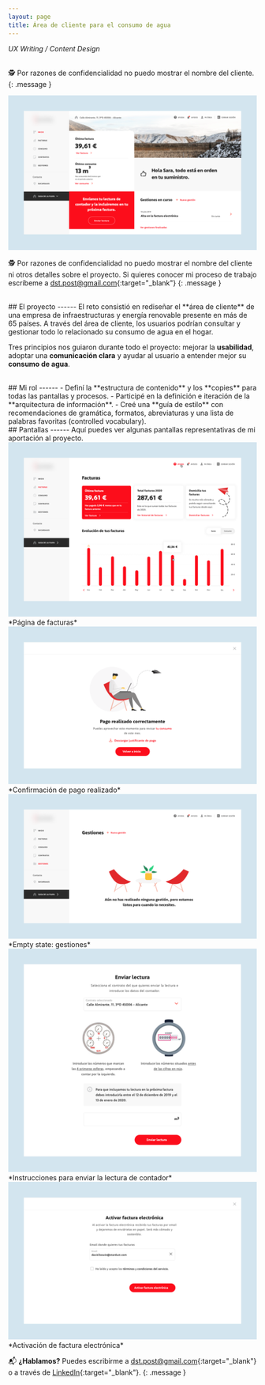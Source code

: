```yaml
---
layout: page
title: Área de cliente para el consumo de agua
---
```

*UX Writing / Content Design*<br>
<br>

🕵️ Por razones de confidencialidad no puedo mostrar el nombre del cliente.
{: .message }


<a href="{{ site.baseurl }}/assets/Acc_1.png" target="_blank">
    <img 
        src="/assets/Acc_1.png" 
        alt="Acc_1"
    >
</a>

🕵️ Por razones de confidencialidad no puedo mostrar el nombre del cliente ni otros detalles sobre el proyecto. Si quieres conocer mi proceso de trabajo escríbeme a [dst.post@gmail.com](mailto:dst.post@gmail.com){:target="_blank"}
{: .message }

<br>
## El proyecto
------
El reto consistió en rediseñar el **área de cliente** de una empresa de infraestructuras y energía renovable presente en más de 65 países. A través del área de cliente, los usuarios podrían consultar y gestionar todo lo relacionado su consumo de agua en el hogar.

Tres principios nos guiaron durante todo el proyecto: mejorar la **usabilidad**, adoptar una **comunicación clara** y ayudar al usuario a entender mejor su **consumo de agua**.

<br>
## Mi rol
------
- Definí la **estructura de contenido** y los **copies** para todas las pantallas y procesos.
- Participé en la definición e iteración de la **arquitectura de información**.
- Creé una **guía de estilo** con recomendaciones de gramática, formatos, abreviaturas y una lista de palabras favoritas (controlled vocabulary).


<br>
## Pantallas
------
Aquí puedes ver algunas pantallas representativas de mi aportación al proyecto.

<br>
<a href="{{ site.baseurl }}/assets/Acc_2.png" target="_blank">
    <img 
        src="/assets/Acc_2.png" 
        alt="Acc_2"
    >
</a>
*Página de facturas*

<br>
<a href="{{ site.baseurl }}/assets/Acc_3.png" target="_blank">
    <img 
        src="/assets/Acc_3.png" 
        alt="Acc_3"
    >
</a>
*Confirmación de pago realizado*

<br>
<a href="{{ site.baseurl }}/assets/Acc_4.png" target="_blank">
    <img 
        src="/assets/Acc_4.png" 
        alt="Acc_4"
    >
</a>
*Empty state: gestiones*

<br>
<a href="{{ site.baseurl }}/assets/Acc_5.png" target="_blank">
    <img 
        src="/assets/Acc_5.png" 
        alt="Acc_5"
    >
</a>
*Instrucciones para enviar la lectura de contador*

<br>
<a href="{{ site.baseurl }}/assets/Acc_6.png" target="_blank">
    <img 
        src="/assets/Acc_6.png" 
        alt="Acc_6"
    >
</a>
*Activación de factura electrónica*
<br>

📬 **¿Hablamos?** Puedes escribirme a [dst.post@gmail.com](mailto:dst.post@gmail.com){:target="_blank"} o a través de [LinkedIn](https://www.linkedin.com/in/daniel-s%C3%A1ez-torregrosa/){:target="_blank"}.
{: .message }

<br>
